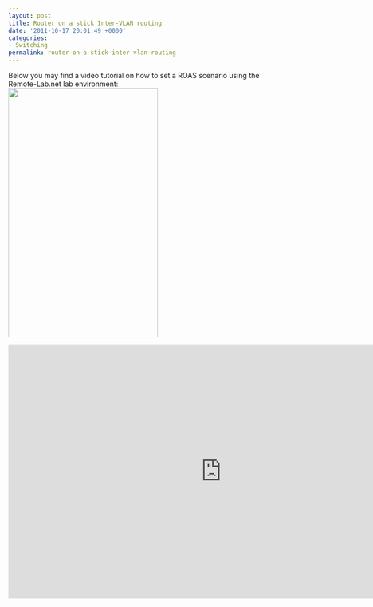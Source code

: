 ```yaml
---
layout: post
title: Router on a stick Inter-VLAN routing
date: '2011-10-17 20:01:49 +0000'
categories:
- Switching
permalink: router-on-a-stick-inter-vlan-routing
---
```

Below you may find a video tutorial on how to set a ROAS scenario using the Remote-Lab.net lab environment:
<a href="{{'/assets/static/router-on-a-stick.jpg' | prepend: site.baseurl | prepend: site.url }}"><img class="aligncenter size-medium wp-image-62" title="router-on-a-stick" src="{{'/assets/static/router-on-a-stick.jpg' | prepend: site.baseurl | prepend: site.url }}" alt="" width="300" height="500" /></a>

<iframe width="854" height="510" src="https://www.youtube.com/embed/jULM0GLzySg" frameborder="0" allowfullscreen></iframe>
